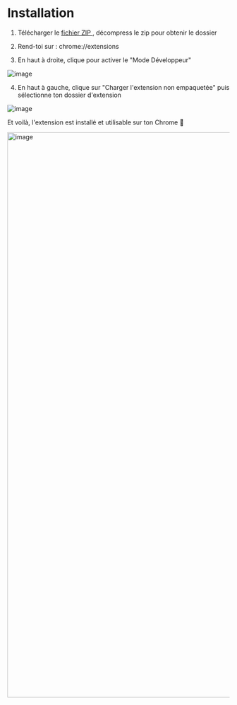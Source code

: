 <h1>Installation </h1>

1. Télécharger le <a href="https://github.com/divisi0n/status_naturalisation/releases"> fichier ZIP </a> , décompress le zip pour obtenir le dossier


2. Rend-toi sur : chrome://extensions


3. En haut à droite, clique pour activer le "Mode Développeur"
   
![image](https://github.com/user-attachments/assets/1c26f75b-963f-473b-a898-0c44e82eba9e)


4. En haut à gauche, clique sur "Charger l'extension non empaquetée" puis sélectionne ton dossier d'extension


![image](https://github.com/user-attachments/assets/6f13ef5b-e365-449d-94f1-d541449855c5)


Et voilà, l'extension est installé et utilisable sur ton Chrome 🎉

<img width="1279" alt="image" src="https://github.com/user-attachments/assets/63577ee2-9ec0-40ea-910c-18b0eb761f4e" />
